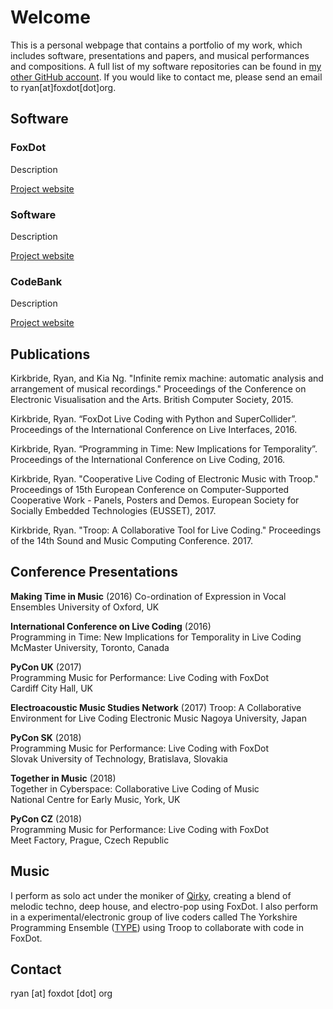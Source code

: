 # Welcome

This is a personal webpage that contains a portfolio of my work, which includes software, presentations and papers, and musical performances and compositions. A full list of my software repositories can be found in [my other GitHub account](http://github.com/qirky/). If you would like to contact me, please send an email to ryan[at]foxdot[dot]org.

## Software

### FoxDot

Description

[Project website](http://www.foxdot.org/)

### Software

Description

[Project website](http://www.github.com/qirky/Troop)

### CodeBank

Description

[Project website](http://www.github.com/qirky/CodeBank)

## Publications

Kirkbride, Ryan, and Kia Ng. "Infinite remix machine: automatic analysis and arrangement of musical recordings." Proceedings of the Conference on Electronic Visualisation and the Arts. British Computer Society, 2015.

Kirkbride, Ryan. “FoxDot Live Coding with Python and SuperCollider”. Proceedings of the International Conference on Live Interfaces, 2016.

Kirkbride, Ryan. “Programming in Time: New Implications for Temporality”. Proceedings of the International Conference on Live Coding, 2016.

Kirkbride, Ryan. "Cooperative Live Coding of Electronic Music with Troop." Proceedings of 15th European Conference on Computer-Supported Cooperative Work - Panels, Posters and Demos. European Society for Socially Embedded Technologies (EUSSET), 2017.

Kirkbride, Ryan. "Troop: A Collaborative Tool for Live Coding." Proceedings of the 14th Sound and Music Computing Conference. 2017.

## Conference Presentations

**Making Time in Music** (2016)
Co-ordination of Expression in Vocal Ensembles
University of Oxford, UK

**International Conference on Live Coding** (2016)  
Programming in Time: New Implications for Temporality in Live Coding  
McMaster University, Toronto, Canada

**PyCon UK** (2017)  
Programming Music for Performance: Live Coding with FoxDot  
Cardiff City Hall, UK

**Electroacoustic Music Studies Network** (2017)
Troop: A Collaborative Environment for Live Coding Electronic Music
Nagoya University, Japan

**PyCon SK** (2018)  
Programming Music for Performance: Live Coding with FoxDot  
Slovak University of Technology, Bratislava, Slovakia

**Together in Music** (2018)  
Together in Cyberspace: Collaborative Live Coding of Music  
National Centre for Early Music, York, UK

**PyCon CZ** (2018)  
Programming Music for Performance: Live Coding with FoxDot  
Meet Factory, Prague, Czech Republic

## Music

I perform as solo act under the moniker of [Qirky](http://qirky.github.io/), creating a blend of melodic techno, deep house, and electro-pop using FoxDot. I also perform in a experimental/electronic group of live coders called The Yorkshire Programming Ensemble ([TYPE](https://typeensemble.wordpress.com/)) using Troop to collaborate with code in FoxDot.

## Contact

ryan [at] foxdot [dot] org
